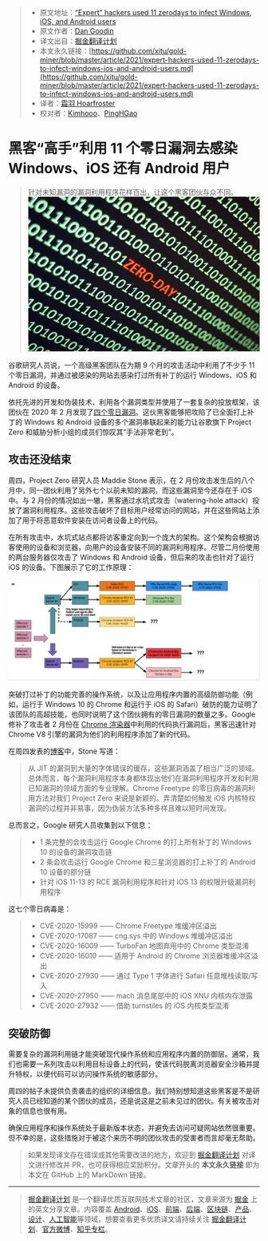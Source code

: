 > * 原文地址：[“Expert” hackers used 11 zerodays to infect Windows, iOS, and Android users](https://arstechnica.com/information-technology/2021/03/expert-hackers-used-11-zerodays-to-infect-windows-ios-and-android-users/)
> * 原文作者：[Dan Goodin](https://arstechnica.com/author/dan-goodin/)
> * 译文出自：[掘金翻译计划](https://github.com/xitu/gold-miner)
> * 本文永久链接：[https://github.com/xitu/gold-miner/blob/master/article/2021/expert-hackers-used-11-zerodays-to-infect-windows-ios-and-android-users.md](https://github.com/xitu/gold-miner/blob/master/article/2021/expert-hackers-used-11-zerodays-to-infect-windows-ios-and-android-users.md)
> * 译者：[霜羽 Hoarfroster](https://github.com/PassionPenguin)
> * 校对者：[Kimhooo](https://github.com/Kimhooo)、[PingHGao](https://github.com/PingHGao)

# 黑客“高手”利用 11 个零日漏洞去感染 Windows、iOS 还有 Android 用户
> 针对未知漏洞的漏洞利用程序花样百出，让这个黑客团伙与众不同。
![图源 Getty](../images/expert-hackers-used-11-zerodays-to-infect-windows-ios-and-android-users.md-zeroday-800x534.jpg)

谷歌研究人员说，一个高级黑客团队在为期 9 个月的攻击活动中利用了不少于 11 个零日漏洞，并通过被感染的网站去感染打过所有补丁的运行 Windows、iOS 和 Android 的设备。

依托先进的开发和伪装技术、利用各个漏洞类型并使用了一套复杂的投放框架，该团伙在 2020 年 2 月发现了[四个零日漏洞](https://arstechnica.com/information-technology/2021/01/hackers-used-4-0days-to-infect-windows-and-android-devices/)。这伙黑客能够把攻陷了已全面打上补丁的 Windows 和 Android 设备的多个漏洞串联起来的能力让谷歌旗下 Project Zero 和威胁分析小组的成员们惊叹其“手法非常老到”。

## 攻击还没结束

周四，Project Zero 研究人员 Maddie Stone 表示，在 2 月份攻击发生后的八个月中，同一团伙利用了另外七个以前未知的漏洞，而这些漏洞至今还存在于 iOS 中。与 2 月份的情况如出一辙，黑客通过水坑式攻击（watering-hole attack）投放了漏洞利用程序。这些攻击破坏了目标用户经常访问的网站，并在这些网站上添加了用于将恶意软件安装在访问者设备上的代码。

在所有攻击中，水坑式站点都将访客重定向到一个庞大的架构。这个架构会根据访客使用的设备和浏览器，向用户的设备安装不同的漏洞利用程序。尽管二月份使用的两台服务器仅攻击了 Windows 和 Android 设备，但后来的攻击也针对了运行 iOS 的设备。下图展示了它的工作原理：

![](../images/expert-hackers-used-11-zerodays-to-infect-windows-ios-and-android-users.md-device-flow-diagram.jpg)

突破打过补丁的功能完善的操作系统，以及让应用程序内置的高级防御功能（例如，运行于 Windows 10 的 Chrome 和运行于 iOS 的 Safari）破防的能力证明了该团队的高超技能，也同时说明了这个团伙拥有的零日漏洞的数量之多。Google 修补了攻击者 2 月份在 [Chrome 渲染器](https://nvd.nist.gov/vuln/detail/CVE-2020-15999)中利用的代码执行漏洞后，黑客迅速针对 Chrome V8 引擎的漏洞为他们的利用程序添加了新的代码。

在周四发表的[博客](https://googleprojectzero.blogspot.com/2021/03/in-wild-series-october-2020-0-day.html)中，Stone 写道：

> 从 JIT 的漏洞到大量的字体错误的缓存，这些漏洞涵盖了相当广泛的领域。总体而言，每个漏洞利用程序本身都体现出他们在漏洞利用程序开发和利用已知漏洞的领域方面的专业理解。Chrome Freetype 的零日病毒的漏洞利用方法对我们 Project Zero 来说是新颖的。弄清楚如何触发 iOS 内核特权漏洞的过程并非易事，因为伪装方法多种多样且难以短时间发现。

总而言之，Google 研究人员收集到以下信息：

> * 1 条完整的会攻击运行 Google Chrome 的打上所有补丁的 Windows 10 的设备的漏洞攻击链
> * 2 条会攻击运行 Google Chrome 和三星浏览器的打上补丁的 Android 10 设备的部分链
> * 针对 iOS 11-13 的 RCE 漏洞利用程序和针对 iOS 13 的权限升级漏洞利用程序

这七个零日病毒是：

> * CVE-2020-15999 —— Chrome Freetype 堆缓冲区溢出
> * CVE-2020-17087 —— cng.sys 中的 Windows 堆缓冲区溢出
> * CVE-2020-16009 —— TurboFan 地图弃用中的 Chrome 类型混淆
> * CVE-2020-16010 —— 适用于 Android 的 Chrome 浏览器堆缓冲区溢出
> * CVE-2020-27930 —— 通过 Type 1 字体进行 Safari 任意堆栈读取/写入
> * CVE-2020-27950 —— mach 消息尾部中的 iOS XNU 内核内存泄露
> * CVE-2020-27932 —— 借助 turnstiles 的 iOS 内核类型混淆

## 突破防御

需要复杂的漏洞利用链才能突破现代操作系统和应用程序内置的防御层。通常，我们也需要一系列攻击以利用目标设备上的代码，使该代码脱离浏览器安全沙箱并提升特权，以便代码可以访问操作系统的敏感部分。

周四的帖子未提供负责袭击的组织的详细信息。我们特别想知道这些黑客是不是研究人员已经知道的某个团伙的成员，还是说这是之前未见过的团伙。有关被攻击对象的信息也很有用。

确保应用程序和操作系统处于最新版本状态，并避免去访问可疑网站依然很重要。但不幸的是，这些措施对于被这个来历不明的团伙攻击的受害者而言却毫无帮助。

> 如果发现译文存在错误或其他需要改进的地方，欢迎到 [掘金翻译计划](https://github.com/xitu/gold-miner) 对译文进行修改并 PR，也可获得相应奖励积分。文章开头的 **本文永久链接** 即为本文在 GitHub 上的 MarkDown 链接。

---

> [掘金翻译计划](https://github.com/xitu/gold-miner) 是一个翻译优质互联网技术文章的社区，文章来源为 [掘金](https://juejin.im) 上的英文分享文章。内容覆盖 [Android](https://github.com/xitu/gold-miner#android)、[iOS](https://github.com/xitu/gold-miner#ios)、[前端](https://github.com/xitu/gold-miner#前端)、[后端](https://github.com/xitu/gold-miner#后端)、[区块链](https://github.com/xitu/gold-miner#区块链)、[产品](https://github.com/xitu/gold-miner#产品)、[设计](https://github.com/xitu/gold-miner#设计)、[人工智能](https://github.com/xitu/gold-miner#人工智能)等领域，想要查看更多优质译文请持续关注 [掘金翻译计划](https://github.com/xitu/gold-miner)、[官方微博](http://weibo.com/juejinfanyi)、[知乎专栏](https://zhuanlan.zhihu.com/juejinfanyi)。
